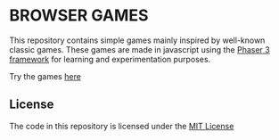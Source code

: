 # BROWSER GAMES
This repository contains simple games mainly inspired by well-known classic games. These games are made in javascript using the [Phaser 3 framework](https://phaser.io/) for learning and experimentation purposes.  

Try the games [here](https://jjcapellan.github.io/phaser3-games/)

## License
The code in this repository is licensed under the [MIT License](LICENSE)  